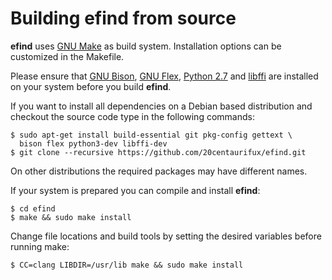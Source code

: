 # Building efind from source

**efind** uses [GNU Make](https://www.gnu.org/software/make/) as build system.
Installation options can be customized in the Makefile.

Please ensure that [GNU Bison](https://www.gnu.org/software/bison/),
[GNU Flex](https://www.gnu.org/software/flex/), [Python 2.7](https://www.python.org/)
and [libffi](https://sourceware.org/libffi/) are installed on your
system before you build **efind**.

If you want to install all dependencies on a Debian based distribution and checkout
the source code type in the following commands:

```
$ sudo apt-get install build-essential git pkg-config gettext \
  bison flex python3-dev libffi-dev
$ git clone --recursive https://github.com/20centaurifux/efind.git
```

On other distributions the required packages may have different names.

If your system is prepared you can compile and install **efind**:

```
$ cd efind
$ make && sudo make install
```

Change file locations and build tools by setting the desired variables before
running make:

```
$ CC=clang LIBDIR=/usr/lib make && sudo make install
```
